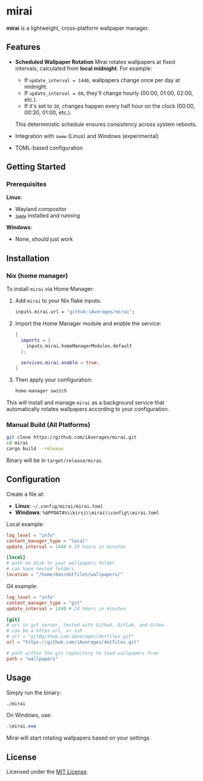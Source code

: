 # mirai

**mirai** is a lightweight, cross-platform wallpaper manager.

## Features

* **Scheduled Wallpaper Rotation**
  Mirai rotates wallpapers at fixed intervals, calculated from **local midnight**. For example:

  * If `update_interval = 1440`, wallpapers change once per day at midnight.
  * If `update_interval = 60`, they'll change hourly (00:00, 01:00, 02:00, etc.).
  * If it's set to `30`, changes happen every half hour on the clock (00:00, 00:30, 01:00, etc.).

  This deterministic schedule ensures consistency across system reboots.

* Integration with `swww` (Linux) and Windows (experimental)
* TOML-based configuration

## Getting Started

### Prerequisites

**Linux**:

* Wayland compositor
* [`swww`](https://github.com/LGFae/swww) installed and running

**Windows**:

* None, *should* just work

## Installation

### Nix (home manager)

To install `mirai` via Home Manager:

1. Add `mirai` to your Nix flake inputs:

   ```nix
   inputs.mirai.url = "github:iAverages/mirai";
   ```

2. Import the Home Manager module and enable the service:

   ```nix
   {
     imports = [
       inputs.mirai.homeManagerModules.default
     ];

     services.mirai.enable = true;
   }
   ```

3. Then apply your configuration:

   ```bash
   home-manager switch
   ```

This will install and manage `mirai` as a background service that automatically rotates wallpapers according to your configuration.


### Manual Build (All Platforms)

```bash
git clone https://github.com/iAverages/mirai.git
cd mirai
cargo build --release
```

Binary will be in `target/release/mirai`.

## Configuration

Create a file at:

* **Linux**: `~/.config/mirai/mirai.toml`
* **Windows**: `%APPDATA%\\kirsi\\mirai\\config\\mirai.toml`

Local example:

```toml
log_level = "info"
content_manager_type = "local"
update_interval = 1440 # 24 hours in minutes

[local]
# path on disk to your wallpapers folder
# can have nested folders
location = "/home/dan/dotfiles/wallpapers/"
```

Git example:

```toml
log_level = "info"
content_manager_type = "git"
update_interval = 1440 # 24 hours in minutes

[git]
# uri to git server, tested with Github, Gitlab, and Gitea.
# can be a https url, or ssh
# url = "git@github.com:iAverages/dotfiles.git"
url = "https://github.com/iAverages/dotfiles.git"

# path within the git repository to load wallpapers from
path = "wallpapers"
```

## Usage

Simply run the binary:

```bash
./mirai
```

On Windows, use:

```powershell
.\mirai.exe
```

Mirai will start rotating wallpapers based on your settings.

## License

Licensed under the [MIT License](LICENSE).
